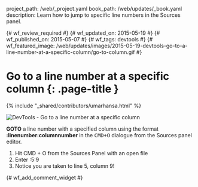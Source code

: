 project_path: /web/_project.yaml
book_path: /web/updates/_book.yaml
description: Learn how to jump to specific line numbers in the Sources panel.

{# wf_review_required #}
{# wf_updated_on: 2015-05-19 #}
{# wf_published_on: 2015-05-07 #}
{# wf_tags: devtools #}
{# wf_featured_image: /web/updates/images/2015-05-19-devtools-go-to-a-line-number-at-a-specific-column/go-to-column.gif #}

# Go to a line number at a specific column {: .page-title }

{% include "_shared/contributors/umarhansa.html" %}


<img src="/web/updates/images/2015-05-19-devtools-go-to-a-line-number-at-a-specific-column/go-to-column.gif" alt="DevTools - Go to a line number at a specific column">

<strong>GOTO</strong> a line number with a specified column using the format <strong>:linenumber:columnnumber</strong> in the <kbd class="kbd">CMD+O</kbd> dialogue from the Sources panel editor.

<ol>
<li>Hit CMD + O from the Sources Panel with an open file</li>
    <li>Enter :5:9</li>
    <li>Notice you are taken to line 5, column 9!</li>
</ol>


{# wf_add_comment_widget #}
